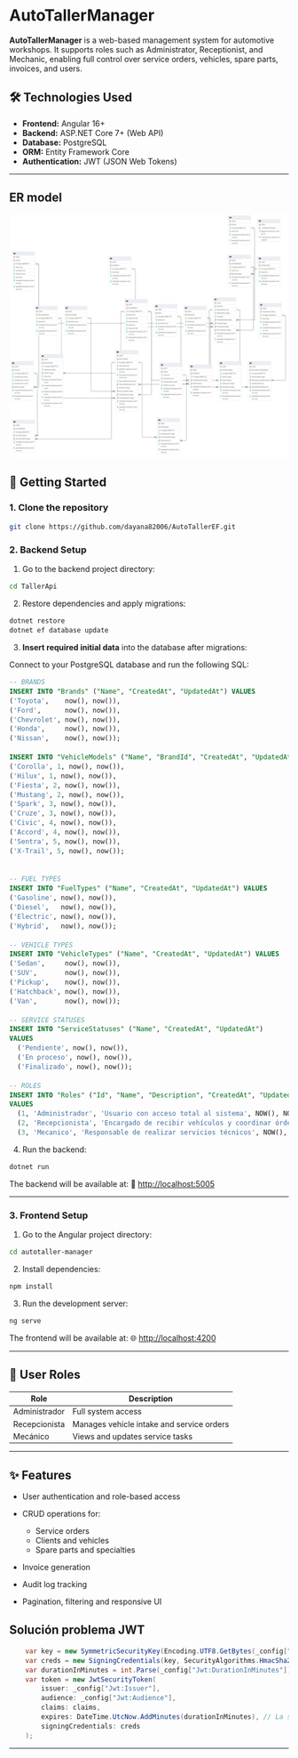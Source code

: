 # AutoTallerManager

**AutoTallerManager** is a web-based management system for automotive workshops. It supports roles such as Administrator, Receptionist, and Mechanic, enabling full control over service orders, vehicles, spare parts, invoices, and users.

## 🛠️ Technologies Used

- **Frontend:** Angular 16+
- **Backend:** ASP.NET Core 7+ (Web API)
- **Database:** PostgreSQL
- **ORM:** Entity Framework Core
- **Authentication:** JWT (JSON Web Tokens)

---

## ER model

![alt text](ERmodel.png)


## 🚀 Getting Started

### 1. Clone the repository

```bash
git clone https://github.com/dayana82006/AutoTallerEF.git
````

### 2. Backend Setup

1. Go to the backend project directory:

```bash
cd TallerApi
```

2. Restore dependencies and apply migrations:

```bash
dotnet restore
dotnet ef database update
```

3. **Insert required initial data** into the database after migrations:

Connect to your PostgreSQL database and run the following SQL:

```sql
-- BRANDS
INSERT INTO "Brands" ("Name", "CreatedAt", "UpdatedAt") VALUES 
('Toyota',    now(), now()),
('Ford',      now(), now()),
('Chevrolet', now(), now()),
('Honda',     now(), now()),
('Nissan',    now(), now());

INSERT INTO "VehicleModels" ("Name", "BrandId", "CreatedAt", "UpdatedAt") VALUES
('Corolla', 1, now(), now()),
('Hilux', 1, now(), now()),
('Fiesta', 2, now(), now()),
('Mustang', 2, now(), now()),
('Spark', 3, now(), now()),
('Cruze', 3, now(), now()),
('Civic', 4, now(), now()),
('Accord', 4, now(), now()),
('Sentra', 5, now(), now()),
('X-Trail', 5, now(), now());


-- FUEL TYPES
INSERT INTO "FuelTypes" ("Name", "CreatedAt", "UpdatedAt") VALUES 
('Gasoline', now(), now()),
('Diesel',   now(), now()),
('Electric', now(), now()),
('Hybrid',   now(), now());

-- VEHICLE TYPES
INSERT INTO "VehicleTypes" ("Name", "CreatedAt", "UpdatedAt") VALUES 
('Sedan',     now(), now()),
('SUV',       now(), now()),
('Pickup',    now(), now()),
('Hatchback', now(), now()),
('Van',       now(), now());

-- SERVICE STATUSES
INSERT INTO "ServiceStatuses" ("Name", "CreatedAt", "UpdatedAt")
VALUES
  ('Pendiente', now(), now()),
  ('En proceso', now(), now()),
  ('Finalizado', now(), now());

-- ROLES
INSERT INTO "Roles" ("Id", "Name", "Description", "CreatedAt", "UpdatedAt")
VALUES
  (1, 'Administrador', 'Usuario con acceso total al sistema', NOW(), NOW()),
  (2, 'Recepcionista', 'Encargado de recibir vehículos y coordinar órdenes', NOW(), NOW()),
  (3, 'Mecanico', 'Responsable de realizar servicios técnicos', NOW(), NOW());
```

4. Run the backend:

```bash
dotnet run
```

The backend will be available at:
📡 [http://localhost:5005](http://localhost:5005)

---

### 3. Frontend Setup

1. Go to the Angular project directory:

```bash
cd autotaller-manager
```

2. Install dependencies:

```bash
npm install
```

3. Run the development server:

```bash
ng serve
```

The frontend will be available at:
🌐 [http://localhost:4200](http://localhost:4200)

---

## 👥 User Roles

| Role          | Description                               |
| ------------- | ----------------------------------------- |
| Administrador | Full system access                        |
| Recepcionista | Manages vehicle intake and service orders |
| Mecánico      | Views and updates service tasks           |

---

## ✨ Features

* User authentication and role-based access
* CRUD operations for:

  * Service orders
  * Clients and vehicles
  * Spare parts and specialties
* Invoice generation
* Audit log tracking
* Pagination, filtering and responsive UI

## Solución problema JWT
```cs
    var key = new SymmetricSecurityKey(Encoding.UTF8.GetBytes(_config["Jwt:Key"]));
    var creds = new SigningCredentials(key, SecurityAlgorithms.HmacSha256);
    var durationInMinutes = int.Parse(_config["Jwt:DurationInMinutes"]);
    var token = new JwtSecurityToken(
        issuer: _config["Jwt:Issuer"],
        audience: _config["Jwt:Audience"],
        claims: claims,
        expires: DateTime.UtcNow.AddMinutes(durationInMinutes), // La solución está acá. El JWT estaba configurado para durar dos horas automaticamente. Ahora,nuestro token  lee el Json que tenemos en el archivo appsettings.Development.json y toma como parámetro el tiempo que estimemos allí en la key llamada durationInMinutes.
        signingCredentials: creds
    );
```
---
